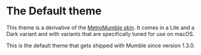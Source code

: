 # The Default theme

This theme is a derivative of the [MetroMumble skin](https://github.com/xPoke/MetroMumble). It comes in a Lite and a Dark variant and with variants
that are specifically tuned for use on macOS.

This is the default theme that gets shipped with Mumble since version 1.3.0.


